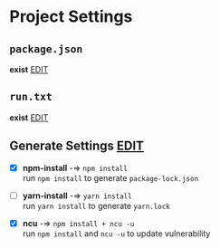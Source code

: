 # Project Settings
## `package.json`
**exist** [EDIT](https://github.com/tamagoez/nodepkg-actions/edit/main/./vividarmy-wikinotes/package.json)
## `run.txt`
**exist** [EDIT](https://github.com/tamagoez/nodepkg-actions/edit/main/./vividarmy-wikinotes/run.txt)
## Generate Settings [EDIT](https://github.com/tamagoez/nodepkg-actions/edit/main/./vividarmy-wikinotes/run.txt)
 - [x] **npm-install** -=> `npm install`  
run `npm install` to generate `package-lock.json`

 - [ ] **yarn-install** -=> `yarn install`  
run `yarn install` to generate `yarn.lock`

 - [x] **ncu** -=> `npm install + ncu -u`  
run `npm install` and `ncu -u` to update vulnerability

